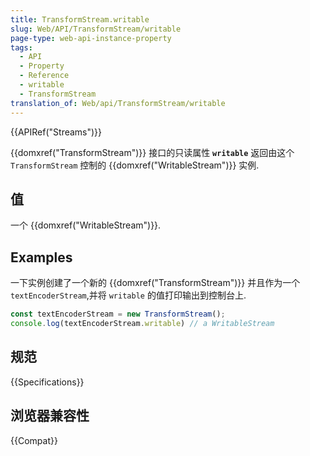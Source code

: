 ```yaml
---
title: TransformStream.writable
slug: Web/API/TransformStream/writable
page-type: web-api-instance-property
tags:
  - API
  - Property
  - Reference
  - writable
  - TransformStream
translation_of: Web/api/TransformStream/writable
---
```

{{APIRef("Streams")}}

{{domxref("TransformStream")}} 接口的只读属性 **`writable`** 返回由这个 `TransformStream` 控制的 {{domxref("WritableStream")}} 实例.

## 值

一个 {{domxref("WritableStream")}}.

## Examples

一下实例创建了一个新的 {{domxref("TransformStream")}} 并且作为一个 `textEncoderStream`,并将 `writable` 的值打印输出到控制台上.

```js
const textEncoderStream = new TransformStream();
console.log(textEncoderStream.writable) // a WritableStream
```

## 规范

{{Specifications}}

## 浏览器兼容性

{{Compat}}
